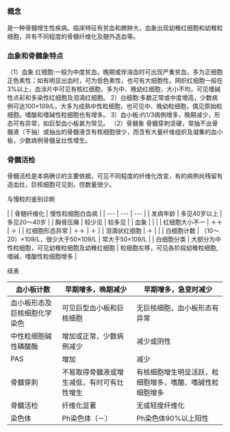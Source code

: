 ## 


### 概念
是一种骨髓增生性疾病。临床特征有贫血和脾肿大，血象出现幼稚红细胞和幼稚粒细胞，并有不同程度的骨髓纤维化及髄外造血等。

### 血象和骨髓象特点
（1）血象
红细胞:一般为中度贫血，晚期或伴溶血时可出现严重贫血，多为正细胞正色素性；如有明显出血时，可为低色素性，也可有大细胞性。网织红细胞一般在3%以上，血涂片中可见有核红细胞，多为中、晚幼红细胞，大小不均，可见嗜碱性点彩和多染性红细胞及泪滴红细胞。
2）白细胞:多数正常或中度增高，少数病例可达100×109/L，大多为成熟中性粒细胞，也可见中、晚幼粒细胞，偶见原始粒细胞。嗜酸和嗜碱性粒细胞也有增多。
3）血小板:约1/3病例增多，晚期减少，形态可有异常，如巨型血小板甚为常见。
（2）骨髓象
骨髓穿刺坚硬，常抽不出骨髓液（干抽）或抽出的骨髓液含有核细胞很少，而含有大量纤维组织及凝集的血小板，少数病例骨髓呈灶性增生。

### 骨髓活检
骨髓活检是本病确诊的主要依据，可见不同程度的纤维化改变，有的病例尚残留有造血灶，巨核细胞可见到，但数量很少。

与慢粒的鉴别诊断 

| 
 | 骨髄纤维化 | 慢性粒细胞白血病 |
| --- | --- | --- |
| 发病年龄 | 多见40岁以上 | 多见20～40岁 |
| 胸骨压痛 | 较少见 | 较多见 |
| 血象 | 
 | 
 |
| 红细胞大小不一 | ＋＋ | ＋ |
| 红细胞形态异常 | ＋＋ | ＋ |
| 泪滴状红细胞 | ＋ | 
 |
| 白细胞计数 | （10～20）×109/L，很少大于50×109/L | 常大于50×109/L |
| 白细胞分类 | 大部分为中性粒细胞，可见幼稚粒细胞及幼稚红细胞 | 粒细胞左移，可见各阶段幼稚粒细胞,嗜碱、嗜酸性粒细胞增多 |

续表 

| 血小板计数 | 早期增多，晚期减少 | 早期增多，急变时减少 |
| --- | --- | --- |
| 血小板形态及巨核细胞化学染色 | 可见巨型血小板和巨核细胞 | 无巨核细胞，血小板形态有异常 |
| 中性粒细胞碱性磷酸酶 | 增加或正常、少数病例减少 | 减少或阴性 |
| PAS | 增加 | 减少 |
| 骨髓穿刺 | 不易取得骨髓液或增生减低，有时可有灶性增生 | 有核细胞增生明显活跃，粒细胞增多，嗜酸、嗜碱性粒细胞增多 |
| 骨髓活检 | 纤维化显著 | 无或轻度纤维化 |
| 染色体 | Ph染色体（－） | Ph染色体90%以上阳性 |


